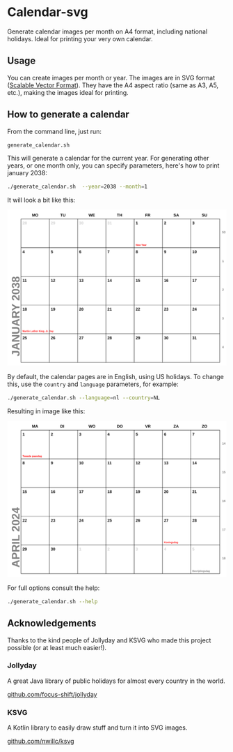 # Calendar-svg
Generate calendar images per month on A4 format, including national holidays. Ideal for printing
your very own calendar.

## Usage

You can create images per month or year. The images are in SVG format 
([Scalable Vector Format](https://en.wikipedia.org/wiki/SVG)). They have the A4 aspect ratio (same as A3, A5, etc.),
making the images ideal for printing.

## How to generate a calendar

From the command line, just run:

```bash
generate_calendar.sh
```

This will generate a calendar for the current year. For generating other years, or one month only, you can
specify parameters, here's how to print january 2038:

```bash
./generate_calendar.sh  --year=2038 --month=1
```

It will look a bit like this:

![Alt text](img/cal-01-2038.svg)

By default, the calendar pages are in English, using US holidays. To change this, use the `country` and
`language` parameters, for example:

```bash
./generate_calendar.sh --language=nl --country=NL
```

Resulting in image like this:

![Alt text](img/dutch.svg)

For full options consult the help:

```bash
./generate_calendar.sh --help
```

## Acknowledgements

Thanks to the kind people of Jollyday and KSVG who made this project possible (or at least much easier!).

### Jollyday

A great Java library of public holidays for almost every country in the world.

[github.com/focus-shift/jollyday](https://github.com/focus-shift/jollyday)

### KSVG

A Kotlin library to easily draw stuff and turn it into SVG images.

[github.com/nwillc/ksvg](https://github.com/nwillc/ksvg)
